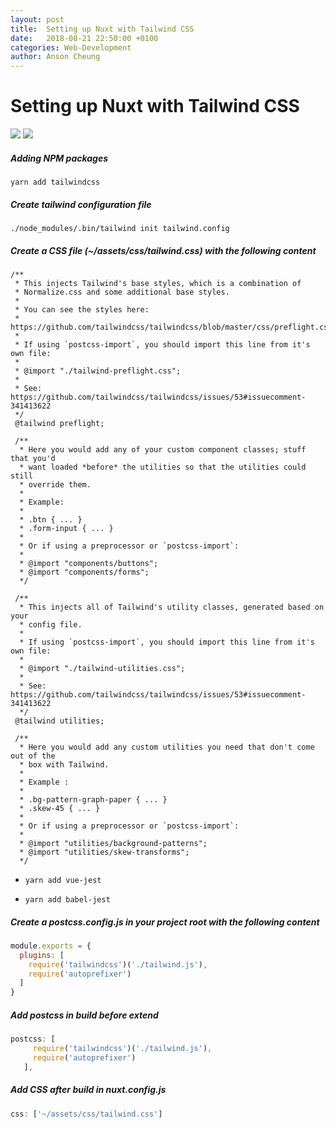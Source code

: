 ```yaml
---
layout: post
title:  Setting up Nuxt with Tailwind CSS
date:   2018-08-21 22:50:00 +0100
categories: Web-Development
author: Anson Cheung
---
```


# Setting up Nuxt with Tailwind CSS
![](https://camo.githubusercontent.com/4aa5532ee9baf623c95b901372002dfa4e97ff01/687474703a2f2f696d6775722e636f6d2f56344c746f49492e706e67) ![](https://encrypted-tbn0.gstatic.com/images?q=tbn:ANd9GcTU37MsS36DmMgNmpJJVzZkRgetfpBNTwG5VkvQkB8GATlV6QY7dw)

##### Adding NPM packages
`yarn add tailwindcss`

##### Create tailwind configuration file
`./node_modules/.bin/tailwind init tailwind.config`

##### Create a CSS file (~/assets/css/tailwind.css) with the following content

```
/**
 * This injects Tailwind's base styles, which is a combination of
 * Normalize.css and some additional base styles.
 *
 * You can see the styles here:
 * https://github.com/tailwindcss/tailwindcss/blob/master/css/preflight.css
 *
 * If using `postcss-import`, you should import this line from it's own file:
 *
 * @import "./tailwind-preflight.css";
 *
 * See: https://github.com/tailwindcss/tailwindcss/issues/53#issuecomment-341413622
 */
 @tailwind preflight;

 /**
  * Here you would add any of your custom component classes; stuff that you'd
  * want loaded *before* the utilities so that the utilities could still
  * override them.
  *
  * Example:
  *
  * .btn { ... }
  * .form-input { ... }
  *
  * Or if using a preprocessor or `postcss-import`:
  *
  * @import "components/buttons";
  * @import "components/forms";
  */

 /**
  * This injects all of Tailwind's utility classes, generated based on your
  * config file.
  *
  * If using `postcss-import`, you should import this line from it's own file:
  *
  * @import "./tailwind-utilities.css";
  *
  * See: https://github.com/tailwindcss/tailwindcss/issues/53#issuecomment-341413622
  */
 @tailwind utilities;

 /**
  * Here you would add any custom utilities you need that don't come out of the
  * box with Tailwind.
  *
  * Example :
  *
  * .bg-pattern-graph-paper { ... }
  * .skew-45 { ... }
  *
  * Or if using a preprocessor or `postcss-import`:
  *
  * @import "utilities/background-patterns";
  * @import "utilities/skew-transforms";
  */
```

- `yarn add vue-jest`

-  `yarn add babel-jest`

##### Create a postcss.config.js in your project root with the following content

```javascript
module.exports = {
  plugins: [
    require('tailwindcss')('./tailwind.js'),
    require('autoprefixer')
  ]
}
```

##### Add postcss in build before extend

```javascript
postcss: [
     require('tailwindcss')('./tailwind.js'),
     require('autoprefixer')
   ],
```

##### Add CSS after build in nuxt.config.js

```javascript
css: ['~/assets/css/tailwind.css']
```
